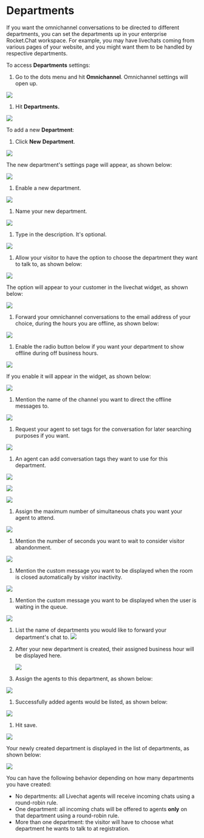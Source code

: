# Departments

If you want the omnichannel conversations to be directed to different departments, you can set the departments up in your enterprise Rocket.Chat workspace. For example, you may have livechats coming from various pages of your website, and you might want them to be handled by respective departments.

To access **Departments** settings:

1. Go to the dots menu and hit **Omnichannel**. Omnichannel settings will open up.

![](../../../.gitbook/assets/0%20%282%29.png)

1. Hit **Departments.**

![](../../../.gitbook/assets/1%20%282%29.png)

To add a new **Department**:

1. Click **New** **Department**.

![](../../../.gitbook/assets/2%20%282%29.png)

The new department's settings page will appear, as shown below:

![](../../../.gitbook/assets/3%20%282%29.png)

1. Enable a new department.

![](../../../.gitbook/assets/4%20%282%29.png)

1. Name your new department.

![](../../../.gitbook/assets/5%20%282%29.png)

1. Type in the description. It's optional.

![](../../../.gitbook/assets/6%20%282%29.png)

1. Allow your visitor to have the option to choose the department they want to talk to, as shown below:

![](../../../.gitbook/assets/7%20%282%29.png)

The option will appear to your customer in the livechat widget, as shown below:

![](../../../.gitbook/assets/8%20%281%29.png)

1. Forward your omnichannel conversations to the email address of your choice, during the hours you are offline, as shown below:

![](../../../.gitbook/assets/9%20%281%29.png)

1. Enable the radio button below if you want your department to show offline during off business hours.

![](../../../.gitbook/assets/10%20%281%29.png)

If you enable it will appear in the widget, as shown below:

![](../../../.gitbook/assets/11%20%281%29.png)

1. Mention the name of the channel you want to direct the offline messages to.

![](../../../.gitbook/assets/12%20%281%29.png)

1. Request your agent to set tags for the conversation for later searching purposes if you want.

![](../../../.gitbook/assets/13%20%281%29.png)

1. An agent can add conversation tags they want to use for this department.

![](../../../.gitbook/assets/14%20%281%29.png)

![](../../../.gitbook/assets/15%20%281%29.png)

![](../../../.gitbook/assets/16%20%281%29.png)

1. Assign the maximum number of simultaneous chats you want your agent to attend.

![](../../../.gitbook/assets/17%20%281%29.png)

1. Mention the number of seconds you want to wait to consider visitor abandonment.

![](../../../.gitbook/assets/18%20%281%29.png)

1. Mention the custom message you want to be displayed when the room is closed automatically by visitor inactivity.

![](../../../.gitbook/assets/19%20%281%29.png)

1. Mention the custom message you want to be displayed when the user is waiting in the queue.

![](../../../.gitbook/assets/20%20%281%29.png)

1. List the name of departments you would like to forward your department's chat to. ![](../../../.gitbook/assets/21%20%281%29.png)
2. After your new department is created, their assigned business hour will be displayed here.

   ![](../../../.gitbook/assets/22%20%281%29.png)

3. Assign the agents to this department, as shown below:

![](../../../.gitbook/assets/23%20%281%29.png)

1. Successfully added agents would be listed, as shown below:

![](../../../.gitbook/assets/24%20%281%29.png)

1. Hit save.

![](../../../.gitbook/assets/25%20%281%29.png)

Your newly created department is displayed in the list of departments, as shown below:

![](../../../.gitbook/assets/26%20%281%29.png)

You can have the following behavior depending on how many departments you have created:

* No departments: all Livechat agents will receive incoming chats using a round-robin rule.
* One department: all incoming chats will be offered to agents **only** on that department using a round-robin rule.
* More than one department: the visitor will have to choose what department he wants to talk to at registration.

